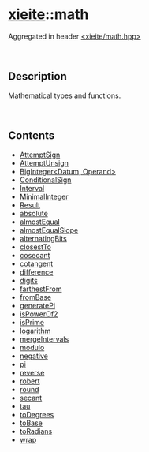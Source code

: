 # [xieite](./xieite.md)\:\:math
Aggregated in header [<xieite/math.hpp>](../include/xieite/math.hpp)

&nbsp;

## Description
Mathematical types and functions.

&nbsp;

## Contents
- [AttemptSign](./math/AttemptSign.md)
- [AttemptUnsign](./math/AttemptUnsign.md)
- [BigInteger<Datum, Operand>](./math/BigInteger.md)
- [ConditionalSign](./math/ConditionalSign.md)
- [Interval](./math/Interval.md)
- [MinimalInteger](./math/MinimalInteger.md)
- [Result](./math/Result.md)
- [absolute](./math/absolute.md)
- [almostEqual](./math/almostEqual.md)
- [almostEqualSlope](./math/almostEqualSlope.md)
- [alternatingBits](./math/alternatingBits.md)
- [closestTo](./math/closestTo.md)
- [cosecant](./math/cosecant.md)
- [cotangent](./math/cotangent.md)
- [difference](./math/difference.md)
- [digits](./math/digits.md)
- [farthestFrom](./math/farthestFrom.md)
- [fromBase](./math/fromBase.md)
- [generatePi](./math/generatePi.md)
- [isPowerOf2](./math/isPowerOf2.md)
- [isPrime](./math/isPrime.md)
- [logarithm](./math/logarithm.md)
- [mergeIntervals](./math/mergeIntervals.md)
- [modulo](./math/modulo.md)
- [negative](./math/negative.md)
- [pi](./math/pi.md)
- [reverse](./math/reverse.md)
- [robert](./math/robert.md)
- [round](./math/round.md)
- [secant](./math/secant.md)
- [tau](./math/tau.md)
- [toDegrees](./math/toDegrees.md)
- [toBase](./math/toBase.md)
- [toRadians](./math/toRadians.md)
- [wrap](./math/wrap.md)
